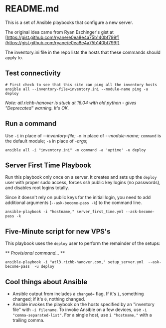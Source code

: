 # README.md

This is a set of Ansible playbooks that configure a new server. 

The original idea came from Ryan Eschinger's gist at [https://gist.github.com/ryane/e0ea8e4a75b140bf799f](https://gist.github.com/ryane/e0ea8e4a75b140bf799f)

The inventory.ini file in the repo lists the hosts that these commands should apply to.

## Test connectivity

```
# First check to see that this site can ping all the inventory hosts
ansible all --inventory-file=inventory.ini --module-name ping -u deploy

```

*Note: atl.richb-hanover is stuck at 16.04 with old python - gives "Deprecated" warning. It's OK.*


## Run a command

Use `-i` in place of *--inventory-file*; `-m` in place of *--module-name*;  `command` is the default module; `-a` in place of *-args*;

```
ansible all -i "inventory.ini" -m command -a 'uptime' -u deploy

```

## Server First Time Playbook 

Run this playbook only once on a server. 
It creates and sets up the `deploy` user with proper sudo access, 
forces ssh public key logins (no passwords),
and disables root logins totally. 

Since it doesn't rely on public keys for the initial login, 
you need to add additional arguments (`--ask-become-pass -k`)
to the command line. 

```
ansible-playbook -i "hostname," server_first_time.yml --ask-become-pass -k
```

## Five-Minute script for new VPS's

This playbook uses the `deploy` user to perform the remainder of the setups:

** *Provisional command...* **

```
ansible-playbook -i "atl3.richb-hanover.com," setup_server.yml  --ask-become-pass  -u deploy
```

## Cool things about Ansible

* Ansible output from includes a `changed=` flag. If it's `1`, something changed; if it's `0`, nothing changed.
* Ansible invokes the playbook on the hosts specified by an  "inventory file" with `-i filename`. To invoke Ansible on a few devices, use `-i "comma-separated-list"`. For a single host, use `i "hostname,"` with a trailing comma.